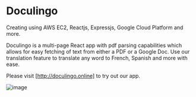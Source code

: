 # Doculingo
Creating using AWS EC2, Reactjs, Expressjs, Google Cloud Platform and more.

Doculingo is a multi-page React app with pdf parsing capabilities which allows for easy fetching of text from either
a PDF or a Google Doc. Use our translation feature to translate any word to French, Spanish and more with ease.

Please visit [http://doculingo.online] to try out our app. 

![image](https://github.com/Abelaash/DoculingoProject/assets/29319134/52461867-0d17-4500-b470-5b6a8d3ce85b)
